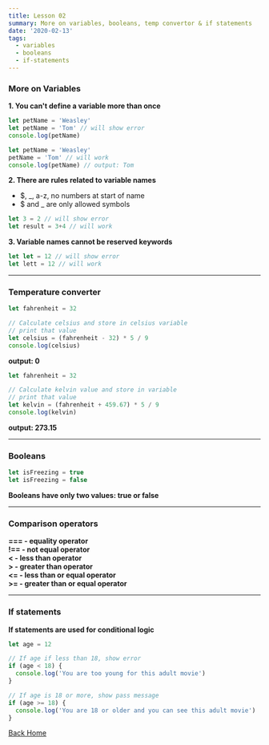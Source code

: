 ```yaml
---
title: Lesson 02
summary: More on variables, booleans, temp convertor & if statements
date: '2020-02-13'
tags:
  - variables
  - booleans
  - if-statements
---
```

### More on Variables

__1. You can't define a variable more than once__ 
```javascript
let petName = 'Weasley'
let petName = 'Tom' // will show error
console.log(petName) 
```
```javascript
let petName = 'Weasley'
petName = 'Tom' // will work
console.log(petName) // output: Tom
```
__2. There are rules related to variable names__
* $, _, a-z, no numbers at start of name
* $ and _ are only allowed symbols
```javascript
let 3 = 2 // will show error
let result = 3+4 // will work
```

__3. Variable names cannot be reserved keywords__
```javascript
let let = 12 // will show error
let lett = 12 // will work
```
- - -

### Temperature converter

```javascript
let fahrenheit = 32

// Calculate celsius and store in celsius variable
// print that value
let celsius = (fahrenheit - 32) * 5 / 9
console.log(celsius)
```
**output: 0**

```javascript
let fahrenheit = 32

// Calculate kelvin value and store in variable
// print that value
let kelvin = (fahrenheit + 459.67) * 5 / 9
console.log(kelvin)
```

**output: 273.15**

- - -

### Booleans

```javascript
let isFreezing = true
let isFreezing = false
```

**Booleans have only two values: true or false**

- - -

### Comparison operators

**=== - equality operator**<br>
**!== - not equal operator**<br>
**< - less than operator**<br>
**> - greater than operator**<br>
**<= - less than or equal operator**<br>
**>= - greater than or equal operator**<br>

- - -

### If statements

**If statements are used for conditional logic**

```javascript
let age = 12

// If age if less than 18, show error
if (age < 18) {
  console.log('You are too young for this adult movie')
}

// If age is 18 or more, show pass message
if (age >= 18) {
  console.log('You are 18 or older and you can see this adult movie')
}
```

[Back Home](/)